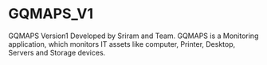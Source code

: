 # GQMAPS_V1
GQMAPS Version1
Developed by Sriram and Team.
GQMAPS is a Monitoring application, which monitors IT assets like computer, Printer, Desktop, Servers and Storage devices.
